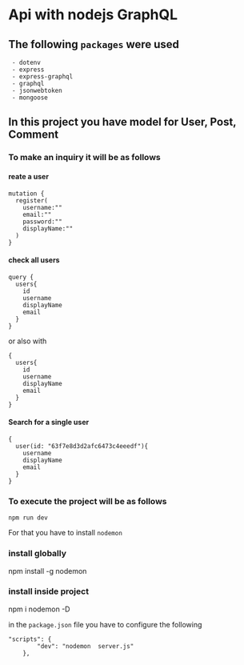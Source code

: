 # Api with nodejs GraphQL

## The following `packages` were used

```
 - dotenv
 - express
 - express-graphql
 - graphql
 - jsonwebtoken
 - mongoose
```
## In this project you have model for User, Post, Comment

### To make an inquiry it will be as follows
#### reate a user

```
mutation {
  register(
    username:""
    email:""
    password:""
    displayName:""
  )
}
```

#### check all users
```
query {
  users{
    id
    username
    displayName
    email
  }
}
```
or also with
```
{
  users{
    id
    username
    displayName
    email
  }
}
```

#### Search for a single user
```
{
  user(id: "63f7e8d3d2afc6473c4eeedf"){
    username
    displayName
    email
  }
}
```
### To execute the project will be as follows

```
npm run dev 
```
For that you have to install `nodemon`
### install globally
npm install -g nodemon

### install inside project
npm i nodemon -D

in the `package.json` file you have to configure the following
```
"scripts": {
		"dev": "nodemon  server.js"
	},

```

